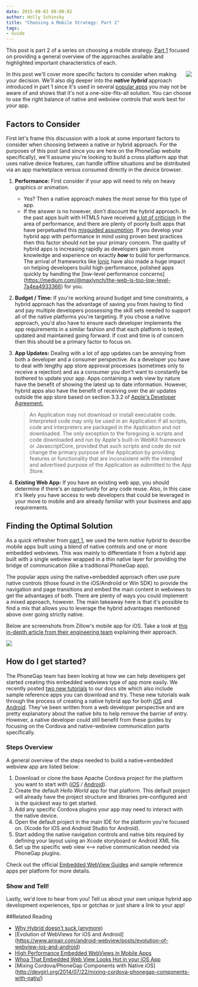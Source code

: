 ```yaml
---
date: 2015-08-03 08:00:02
author: Holly Schinsky
title: "Choosing a Mobile Strategy: Part 2"
tags:
- Guide
---
```


This post is part 2 of a series on choosing a mobile strategy. [Part 1](http://phonegap.com/blog/2015/03/12/mobile-choices-post1) focused on providing a general overview of the approaches available and highlighted important characteristics of each.

<div style="float:right"><a href="http://sworkit.com/"><img src="/uploads/blog/2015-07/sworkit-ex.png"/></a></div>

In this post we'll cover more specific factors to consider when making your decision. We'll also dig deeper into the ***native hybrid*** approach introduced in part 1 since it's used in several  [popular apps](http://kennethormandy.com/journal/your-favourite-app-isnt-native) you may not be aware of and shows that it's not a one-size-fits-all solution. You can choose to use the right balance of native and webview controls that work best for *your* app.

## Factors to Consider
First let's frame this discussion with a look at some important factors to consider when choosing between a native or hybrid approach. For the purposes of this post (and since you are here on the PhoneGap website specifically), we'll assume you're looking to build a cross platform app that uses native device features, can handle offline situations and be distributed via an app marketplace versus consumed directly in the device browser.

1. **Performance:**  First consider if your app will need to rely on heavy graphics or animation.

	- Yes? Then a native approach makes the most sense for this type of app.
	- If the answer is no however, don't discount the hybrid approach. In the past apps built with HTML5 have received [a lot of criticism](http://techcrunch.com/2012/09/11/mark-zuckerberg-our-biggest-mistake-with-mobile-was-betting-too-much-on-html5/) in the area of performance, and there are plenty of poorly built apps that have perpetuated this [misguided assumption](http://sintaxi.com/you-half-assed-it). If you develop your hybrid app with performance in mind using proven best practices then this factor should not be your primary concern. The quality of hybrid apps is increasing rapidly as developers gain more knowledge and experience on exactly ***how*** to build for performance. The arrival of frameworks like [Ionic](http://ionicframework.com) have also made a huge impact on helping developers build high-performance, polished apps quickly by handling the [low-level performance concerns] (https://medium.com/@maxlynch/the-web-is-too-low-level-7a4ea4933366) for you.

2. **Budget / Time:** If you're working around budget and time constraints, a hybrid approach has the advantage of saving you from having to find and pay multiple developers possessing the skill sets needed to support all of the native platforms you're targeting. If you chose a native approach, you'd also have to ensure each developer implements the app requirements in a similar fashion and that each platform is tested, updated and maintained going forward. If cost and time is of concern then this should be a primary factor to focus on.

3. **App Updates:**
	Dealing with a lot of app updates can be annoying from both a developer and a consumer perspective. As a developer you have to deal with lengthy app store approval processes (sometimes only to receive a rejection) and as a consumer you don't want to constantly be bothered to update your app. Apps containing a web view by nature have the benefit of showing the latest up to date information. However, hybrid apps also have the benefit of receiving over the air updates outside the app store based on section 3.3.2 of [Apple's Developer Agreement:](https://developer.apple.com/programs/ios/information/iOS_Program_Information_4_3_15.pdf)
	> An Application may not download or install executable code. Interpreted
	>code may only be used in an Application if all scripts, code and interpreters are
	>packaged in the Application and not downloaded. The only exception to the
	>foregoing is scripts and code downloaded and run by Apple's built-in WebKit
	>framework or JavascriptCore, provided that such scripts and code do not change
	>the primary purpose of the Application by providing features or functionality that are
	>inconsistent with the intended and advertised purpose of the Application as
	>submitted to the App Store.

4. **Existing Web App:**
	If you have an existing web app, you should determine if there's an opportunity for any code reuse. Also, in this case it's likely you have access to web developers that could be leveraged in your move to mobile and are already familiar with your business and app requirements.

## Finding the Optimal Solution
As a quick refresher from [part 1](http://phonegap.com/blog/2015/03/12/mobile-choices-post1), we used the term *native hybrid* to describe mobile apps built using a blend of native controls and one or more embedded webviews. This was mainly to differentiate it from a hybrid app built with a single webview wrapped in a thin native layer for providing the bridge of communication (like a traditional PhoneGap app).

The popular apps using the native+embedded approach often use pure native controls (those found in the iOS/Androiid or Win SDK) to provide the navigation and page transitions and embed the main content in webviews to get the advantages of both. There are plenty of ways you could implement a mixed approach, however. The main takeaway here is that it's possible to find a mix that allows you to leverage the hybrid advantages mentioned above over going strictly native.

Below are screenshots from Zillow's mobile app for iOS. Take a look at [this in-depth article from their engineering team](https://engineering.zillow.com/high-performance-embedded-webviews-in-mobile-apps/) explaining their approach.

![](/uploads/blog/2015-07/zillow2.png)


## How do I get started?
The PhoneGap team has been looking at how we can help developers get started creating this embedded webviews type of app more easily. We recently posted [two new tutorials](http://docs.phonegap.com/develop/1-embed-webview/ios) to our docs site which also include sample reference apps you can download and try. These new tutorials walk through the process of creating a native hybrid app for both [iOS](http://docs.phonegap.com/develop/1-embed-webview/ios) and [Android](http://docs.phonegap.com/develop/1-embed-webview/android). They've been written from a web developer perspective and are pretty explanatory about the native bits to help remove the barrier of entry. However, a native developer could still benefit from these guides by focusing on the Cordova and native-webview communication parts specifically.

### Steps Overview

A general overview of the steps needed to build a native+embedded webview app are listed below:

1. Download or clone the base Apache Cordova project for the platform you want to start with ([iOS](https://github.com/apache/cordova-ios) / [Android](https://github.com/apache/cordova-android)).
2. Create the default *Hello World* app for that platform. This default project will already have the project structure and libraries pre-configured and is the quickest way to get started.
3. Add any specific Cordova plugins your app may need to interact with the native device.
4. Open the default project in the main IDE for the platform you're focused on. (Xcode for iOS and Android Studio for Android).
5. Start adding the native navigation controls and native bits required by defining your layout using an Xcode storyboard or Android XML file.
6. Set up the specific web view <--> native communication needed via PhoneGap plugins.

Check out the official [Embedded WebView Guides](http://docs.phonegap.com/develop/1-embed-webview/ios) and sample reference apps per platform for more details.

### Show and Tell!
Lastly, we'd love to hear from you! Tell us about your own unique hybrid app development experiences, tips or gotchas or just share a link to your app!

##Related Reading

- [Why Hybrid doesn't suck (anymore)](https://www.airpair.com/javascript/posts/switching-from-ios-to-ionic)
- [Evolution of WebViews for iOS and Android] (https://www.airpair.com/android-webview/posts/evolution-of-webview-ios-and-android)
- [High Performance Embedded WebViews in Mobile Apps](https://engineering.zillow.com/high-performance-embedded-webviews-in-mobile-apps/)
- [Whoa That Embedded Web View Looks Hot in your iOS App](http://engineeringblog.yelp.com/2013/11/whoa-that-embedded-web-view-looks-hot-in-your-ios-app.html)
- [Mixing Cordova/PhoneGap Components with Native iOS] (http://devgirl.org/2014/07/22/mixing-cordova-phonegap-components-with-nativ/)
